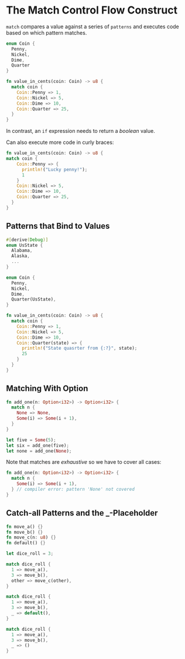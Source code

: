 # The Match Control Flow Construct

`match` compares a value against a series of `patterns` and executes code based on which pattern matches.

```rust
enum Coin {
  Penny,
  Nickel,
  Dime,
  Quarter
}

fn value_in_cents(coin: Coin) -> u8 {
  match coin {
    Coin::Penny => 1,
    Coin::Nickel => 5,
    Coin::Dime => 10,
    Coin::Quarter => 25,
  }
}
```

In contrast, an `if` expression needs to return a _boolean_ value.
  
Can also execute more code in curly braces:

```rust
fn value_in_cents(coin: Coin) -> u8 {
match coin {
    Coin::Penny => {
      println!("Lucky penny!");
      1
    }
    Coin::Nickel => 5,
    Coin::Dime => 10,
    Coin::Quarter => 25,
  }
}
```

## Patterns that Bind to Values

```rust
#[derive(Debug)]
enum UsState {
  Alabama,
  Alaska,
  ...
}

enum Coin {
  Penny,
  Nickel,
  Dime,
  Quarter(UsState),
}

fn value_in_cents(coin: Coin) -> u8 {
  match coin {
    Coin::Penny => 1,
    Coin::Nickel => 5,
    Coin::Dime => 10,
    Coin::Quarter(state) => {
      println!("State quasrter from {:?}", state);
      25
    }
  }
}
```

## Matching With Option<T>

```rust
fn add_one(n: Option<i32>) -> Option<i32> {
  match n {
    None => None,
    Some(i) => Some(i + 1),
  }
}

let five = Some(5);
let six = add_one(five);
let none = add_one(None);
```

Note that matches are _exhaustive_ so we have to cover all cases:

```rust
fn add_one(n: Option<i32>) -> Option<i32> {
  match n {
    Some(i) => Some(i + 1),
  } // compiler error: pattern 'None' not covered
}
```

## Catch-all Patterns and the _-Placeholder

```rust
fn move_a() {}
fn move_b() {}
fn move_c(n: u8) {}
fn default() {}

let dice_roll = 3;

match dice_roll {
  1 => move_a(),
  3 => move_b(),
  other => move_c(other),
}

match dice_roll {
  1 => move_a(),
  3 => move_b(),
  _ => default(),
}

match dice_roll {
  1 => move_a(),
  3 => move_b(),
  _ => ()
}
```



















































